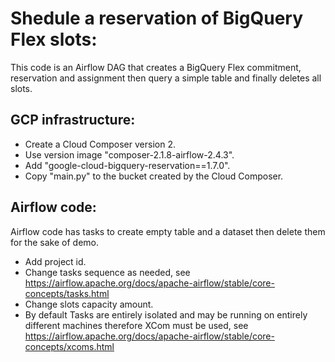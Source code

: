 # Shedule a reservation of BigQuery Flex slots:
 This code is an Airflow DAG that creates a BigQuery Flex commitment, reservation and assignment then query a simple table and finally deletes all slots.
 
 ## GCP infrastructure:
 * Create a Cloud Composer version 2.
 * Use version image "composer-2.1.8-airflow-2.4.3".
 * Add "google-cloud-bigquery-reservation==1.7.0".
 * Copy "main.py" to the bucket created by the Cloud Composer.
 
 ## Airflow code:
  Airflow code has tasks to create empty table and a dataset then delete them for the sake of demo.
 * Add project id.
 * Change tasks sequence as needed, see https://airflow.apache.org/docs/apache-airflow/stable/core-concepts/tasks.html
 * Change slots capacity amount.
 * By default Tasks are entirely isolated and may be running on entirely different machines therefore XCom must be used, see https://airflow.apache.org/docs/apache-airflow/stable/core-concepts/xcoms.html
